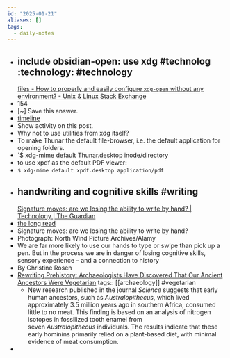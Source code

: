 ```yaml
---
id: "2025-01-21"
aliases: []
tags:
  - daily-notes
---
```


- ## include obsidian-open: use xdg #technolog :technology: #technology
  [files - How to properly and easily configure `xdg-open` without any environment? - Unix & Linux Stack Exchange](https://unix.stackexchange.com/questions/36380/how-to-properly-and-easily-configure-xdg-open-without-any-environment)
- 154
- [~] Save this answer.
- [timeline](/posts/59088/timeline)
- Show activity on this post.
- Why not to use utilities from xdg itself?
- To make Thunar the default file-browser, i.e. the default application for opening folders.
- `$ xdg-mime default Thunar.desktop inode/directory
- to use xpdf as the default PDF viewer:
- `$ xdg-mime default xpdf.desktop application/pdf`
- ## handwriting and cognitive skills #writing
  [Signature moves: are we losing the ability to write by hand? | Technology | The Guardian](https://www.theguardian.com/news/2025/jan/21/signature-moves-are-we-losing-the-ability-to-write-by-hand)
- [the long read](https://www.theguardian.com/news/series/the-long-read)
- Signature moves: are we losing the ability to write by hand?
- Photograph: North Wind Picture Archives/Alamy
- We are far more likely to use our hands to type or swipe than pick up a pen. But in the process we are in danger of losing cognitive skills, sensory experience – and a connection to history
- By Christine Rosen
- [Rewriting Prehistory: Archaeologists Have Discovered That Our Ancient Ancestors Were Vegetarian](https://scitechdaily.com/rewriting-prehistory-archaeologists-have-discovered-that-our-ancient-ancestors-were-vegetarian/)
  tags:: [[archaeology]] #vegetarian
	- New research published in the journal *Science* suggests that early human ancestors, such as *Australopithecus*, which lived approximately 3.5 million years ago in southern Africa, consumed little to no meat. This finding is based on an analysis of nitrogen isotopes in fossilized tooth enamel from seven *Australopithecus* individuals. The results indicate that these early hominins primarily relied on a plant-based diet, with minimal evidence of meat consumption.
-